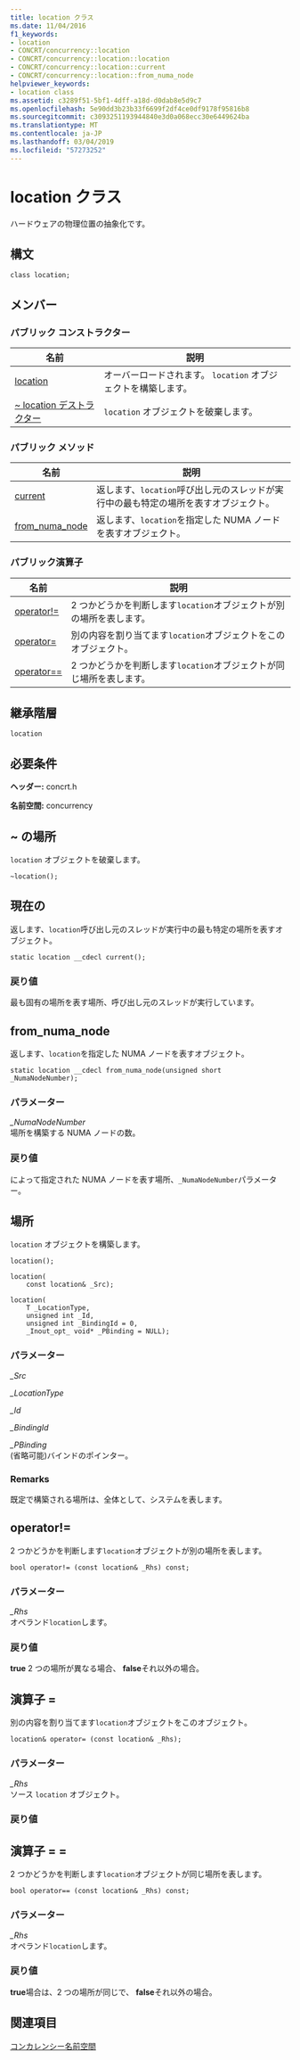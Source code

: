 ```yaml
---
title: location クラス
ms.date: 11/04/2016
f1_keywords:
- location
- CONCRT/concurrency::location
- CONCRT/concurrency::location::location
- CONCRT/concurrency::location::current
- CONCRT/concurrency::location::from_numa_node
helpviewer_keywords:
- location class
ms.assetid: c3289f51-5bf1-4dff-a18d-d0dab8e5d9c7
ms.openlocfilehash: 5e90dd3b23b33f6699f2df4ce0df9178f95816b8
ms.sourcegitcommit: c3093251193944840e3d0a068ecc30e6449624ba
ms.translationtype: MT
ms.contentlocale: ja-JP
ms.lasthandoff: 03/04/2019
ms.locfileid: "57273252"
---
```

# <a name="location-class"></a>location クラス

ハードウェアの物理位置の抽象化です。

## <a name="syntax"></a>構文

```
class location;
```

## <a name="members"></a>メンバー

### <a name="public-constructors"></a>パブリック コンストラクター

|名前|説明|
|----------|-----------------|
|[location](#ctor)|オーバーロードされます。 `location` オブジェクトを構築します。|
|[~ location デストラクター](#dtor)|`location` オブジェクトを破棄します。|

### <a name="public-methods"></a>パブリック メソッド

|名前|説明|
|----------|-----------------|
|[current](#current)|返します、`location`呼び出し元のスレッドが実行中の最も特定の場所を表すオブジェクト。|
|[from_numa_node](#from_numa_node)|返します、`location`を指定した NUMA ノードを表すオブジェクト。|

### <a name="public-operators"></a>パブリック演算子

|名前|説明|
|----------|-----------------|
|[operator!=](#operator_neq)|2 つかどうかを判断します`location`オブジェクトが別の場所を表します。|
|[operator=](#operator_eq)|別の内容を割り当てます`location`オブジェクトをこのオブジェクト。|
|[operator==](#operator_eq_eq)|2 つかどうかを判断します`location`オブジェクトが同じ場所を表します。|

## <a name="inheritance-hierarchy"></a>継承階層

`location`

## <a name="requirements"></a>必要条件

**ヘッダー:** concrt.h

**名前空間:** concurrency

##  <a name="dtor"></a> ~ の場所

`location` オブジェクトを破棄します。

```
~location();
```

##  <a name="current"></a> 現在の

返します、`location`呼び出し元のスレッドが実行中の最も特定の場所を表すオブジェクト。

```
static location __cdecl current();
```

### <a name="return-value"></a>戻り値

最も固有の場所を表す場所、呼び出し元のスレッドが実行しています。

##  <a name="from_numa_node"></a> from_numa_node

返します、`location`を指定した NUMA ノードを表すオブジェクト。

```
static location __cdecl from_numa_node(unsigned short _NumaNodeNumber);
```

### <a name="parameters"></a>パラメーター

*_NumaNodeNumber*<br/>
場所を構築する NUMA ノードの数。

### <a name="return-value"></a>戻り値

によって指定された NUMA ノードを表す場所、`_NumaNodeNumber`パラメーター。

##  <a name="ctor"></a> 場所

`location` オブジェクトを構築します。

```
location();

location(
    const location& _Src);

location(
    T _LocationType,
    unsigned int _Id,
    unsigned int _BindingId = 0,
    _Inout_opt_ void* _PBinding = NULL);
```

### <a name="parameters"></a>パラメーター

*_Src*<br/>

*_LocationType*<br/>

*_Id*<br/>

*_BindingId*<br/>

*_PBinding*<br/>
(省略可能)バインドのポインター。

### <a name="remarks"></a>Remarks

既定で構築される場所は、全体として、システムを表します。

##  <a name="operator_neq"></a> operator!=

2 つかどうかを判断します`location`オブジェクトが別の場所を表します。

```
bool operator!= (const location& _Rhs) const;
```

### <a name="parameters"></a>パラメーター

*_Rhs*<br/>
オペランド`location`します。

### <a name="return-value"></a>戻り値

**true** 2 つの場所が異なる場合、 **false**それ以外の場合。

##  <a name="operator_eq"></a> 演算子 =

別の内容を割り当てます`location`オブジェクトをこのオブジェクト。

```
location& operator= (const location& _Rhs);
```

### <a name="parameters"></a>パラメーター

*_Rhs*<br/>
ソース `location` オブジェクト。

### <a name="return-value"></a>戻り値

##  <a name="operator_eq_eq"></a> 演算子 = =

2 つかどうかを判断します`location`オブジェクトが同じ場所を表します。

```
bool operator== (const location& _Rhs) const;
```

### <a name="parameters"></a>パラメーター

*_Rhs*<br/>
オペランド`location`します。

### <a name="return-value"></a>戻り値

**true**場合は、2 つの場所が同じで、 **false**それ以外の場合。

## <a name="see-also"></a>関連項目

[コンカレンシー名前空間](concurrency-namespace.md)

